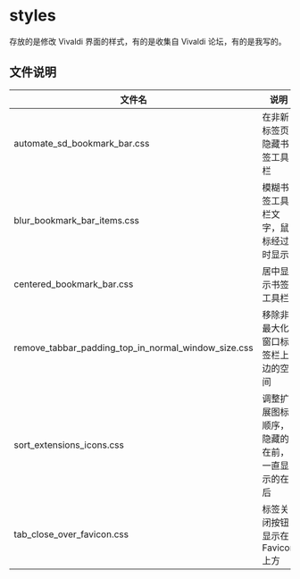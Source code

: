 # styles

存放的是修改 Vivaldi 界面的样式，有的是收集自 Vivaldi 论坛，有的是我写的。

## 文件说明

| 文件名                                              | 说明                                         |
| --------------------------------------------------- | -------------------------------------------- |
| automate_sd_bookmark_bar.css                        | 在非新标签页隐藏书签工具栏                   |
| blur_bookmark_bar_items.css                         | 模糊书签工具栏文字，鼠标经过时显示           |
| centered_bookmark_bar.css                           | 居中显示书签工具栏                           |
| remove_tabbar_padding_top_in_normal_window_size.css | 移除非最大化窗口标签栏上边的空间             |
| sort_extensions_icons.css                           | 调整扩展图标顺序，隐藏的在前，一直显示的在后 |
| tab_close_over_favicon.css                          | 标签关闭按钮显示在 Favicon 上方              |